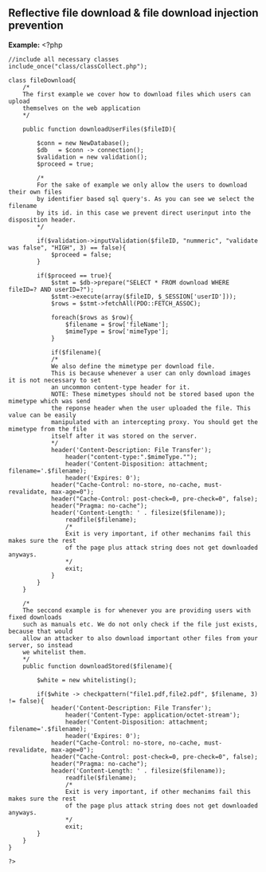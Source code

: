  Reflective file download & file download injection prevention
-------

**Example:**
	<?php

	//include all necessary classes
	include_once("class/classCollect.php");

	class fileDownload{
		/*
		The first example we cover how to download files which users can upload
		themselves on the web application
		*/
	
		public function downloadUserFiles($fileID){		
		
			$conn = new NewDatabase();
			$db   = $conn -> connection(); 
			$validation = new validation();
			$proceed = true;
	
			/*
			For the sake of example we only allow the users to download their own files
			by identifier based sql query's. As you can see we select the filename
			by its id. in this case we prevent direct userinput into the disposition header.
			*/
		
			if($validation->inputValidation($fileID, "nummeric", "validate was false", "HIGH", 3) == false){
				$proceed = false;
			}

			if($proceed == true){
				$stmt = $db->prepare("SELECT * FROM download WHERE fileID=? AND userID=?");
				$stmt->execute(array($fileID, $_SESSION['userID']));
				$rows = $stmt->fetchAll(PDO::FETCH_ASSOC);
	
				foreach($rows as $row){
					$filename = $row['fileName'];
					$mimeType = $row['mimeType'];	
				}
		
				if($filename){
				/*
				We also define the mimetype per download file.
				This is because whenever a user can only download images it is not necessary to set
				an uncommon content-type header for it.
				NOTE: These mimetypes should not be stored based upon the mimetype which was send 
				the reponse header when the user uploaded the file. This value can be easily 
				manipulated with an intercepting proxy. You should get the mimetype from the file
				itself after it was stored on the server.
				*/
				header('Content-Description: File Transfer');
    				header("content-type:".$mimeType."");
    				header('Content-Disposition: attachment; filename='.$filename);
    				header('Expires: 0');
				header("Cache-Control: no-store, no-cache, must-revalidate, max-age=0");
				header("Cache-Control: post-check=0, pre-check=0", false);
				header("Pragma: no-cache");    
				header('Content-Length: ' . filesize($filename));
    				readfile($filename);
    				/*
    				Exit is very important, if other mechanims fail this makes sure the rest 
    				of the page plus attack string does not get downloaded anyways.
    				*/
    				exit;
				}
			}
		}
	
		/*
		The seccond example is for whenever you are providing users with fixed downloads
		such as manuals etc. We do not only check if the file just exists, because that would
		allow an attacker to also download important other files from your server, so instead
		we whitelist them.
		*/
		public function downloadStored($filename){
	
			$white = new whitelisting();
		
			if($white -> checkpattern("file1.pdf,file2.pdf", $filename, 3) != false){
				header('Content-Description: File Transfer');
    				header('Content-Type: application/octet-stream');
    				header('Content-Disposition: attachment; filename='.$filename);
    				header('Expires: 0');
				header("Cache-Control: no-store, no-cache, must-revalidate, max-age=0");
				header("Cache-Control: post-check=0, pre-check=0", false);
				header("Pragma: no-cache");    
				header('Content-Length: ' . filesize($filename));
    				readfile($filename);
    				/*
    				Exit is very important, if other mechanims fail this makes sure the rest 
    				of the page plus attack string does not get downloaded anyways.
    				*/
    				exit;
			}
		}
	}

	?>
